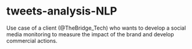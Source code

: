 # tweets-analysis-NLP
Use case of a client (@TheBridge_Tech) who wants to develop a social media monitoring to measure the impact of the brand and develop commercial actions.
